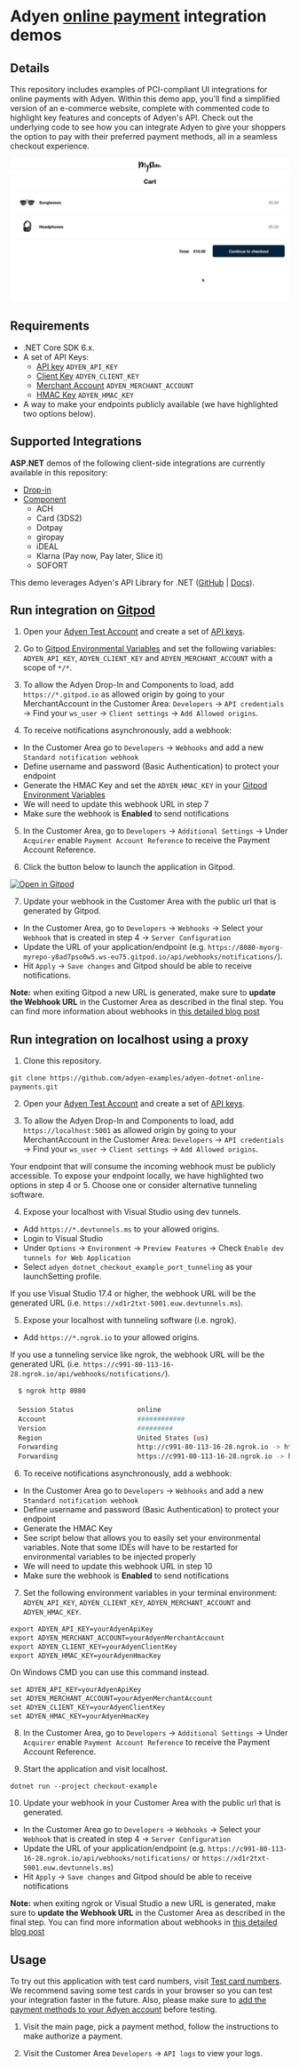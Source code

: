 # Adyen [online payment](https://docs.adyen.com/checkout) integration demos

## Details

This repository includes examples of PCI-compliant UI integrations for online payments with Adyen. Within this demo app, you'll find a simplified version of an e-commerce website, complete with commented code to highlight key features and concepts of Adyen's API. Check out the underlying code to see how you can integrate Adyen to give your shoppers the option to pay with their preferred payment methods, all in a seamless checkout experience.

![Card checkout demo](wwwroot/images/cardcheckout.gif)


## Requirements

- .NET Core SDK 6.x.
- A set of API Keys:
  - [API key](https://docs.adyen.com/user-management/how-to-get-the-api-key) `ADYEN_API_KEY`
  - [Client Key](https://docs.adyen.com/user-management/client-side-authentication) `ADYEN_CLIENT_KEY`
  - [Merchant Account](https://docs.adyen.com/account/account-structure) `ADYEN_MERCHANT_ACCOUNT`
  - [HMAC Key](https://docs.adyen.com/development-resources/webhooks/verify-hmac-signatures) `ADYEN_HMAC_KEY`
- A way to make your endpoints publicly available (we have highlighted two options below).


## Supported Integrations

**ASP.NET** demos of the following client-side integrations are currently available in this repository:

- [Drop-in](https://docs.adyen.com/checkout/drop-in-web)
- [Component](https://docs.adyen.com/checkout/components-web)
  - ACH
  - Card (3DS2)
  - Dotpay
  - giropay
  - iDEAL
  - Klarna (Pay now, Pay later, Slice it)
  - SOFORT

This demo leverages Adyen's API Library for .NET ([GitHub](https://github.com/Adyen/adyen-dotnet-api-library) | [Docs](https://docs.adyen.com/development-resources/libraries#csharp)). 

## Run integration on [Gitpod](https://gitpod.io/)
1. Open your [Adyen Test Account](https://ca-test.adyen.com/ca/ca/overview/default.shtml) and create a set of [API keys](https://docs.adyen.com/user-management/how-to-get-the-api-key).

2. Go to [Gitpod Environmental Variables](https://gitpod.io/variables) and set the following variables: `ADYEN_API_KEY`, `ADYEN_CLIENT_KEY` and `ADYEN_MERCHANT_ACCOUNT` with a scope of `*/*`.

3. To allow the Adyen Drop-In and Components to load, add `https://*.gitpod.io` as allowed origin by going to your MerchantAccount in the Customer Area: `Developers` → `API credentials` → Find your `ws_user` → `Client settings` → `Add Allowed origins`.

4. To receive notifications asynchronously, add a webhook:
  - In the Customer Area go to `Developers` → `Webhooks` and add a new `Standard notification webhook`
  - Define username and password (Basic Authentication) to protect your endpoint
  - Generate the HMAC Key and set the `ADYEN_HMAC_KEY` in your [Gitpod Environment Variables](https://gitpod.io/variables)
  - We will need to update this webhook URL in step 7
  - Make sure the webhook is **Enabled** to send notifications

5. In the Customer Area, go to `Developers` → `Additional Settings` → Under `Acquirer` enable `Payment Account Reference` to receive the Payment Account Reference.

6. Click the button below to launch the application in Gitpod.

[![Open in Gitpod](https://gitpod.io/button/open-in-gitpod.svg)](https://gitpod.io/#https://github.com/adyen-examples/adyen-dotnet-online-payments/tree/main/checkout-example)

7. Update your webhook in the Customer Area with the public url that is generated by Gitpod.
- In the Customer Area, go to `Developers` → `Webhooks` → Select your `Webhook` that is created in step 4 → `Server Configuration`
- Update the URL of your application/endpoint (e.g. `https://8080-myorg-myrepo-y8ad7pso0w5.ws-eu75.gitpod.io/api/webhooks/notifications/`).
- Hit `Apply` → `Save changes` and Gitpod should be able to receive notifications.

**Note:** when exiting Gitpod a new URL is generated, make sure to **update the Webhook URL** in the Customer Area as described in the final step. You can find more information about webhooks in [this detailed blog post](https://www.adyen.com/blog/Integrating-webhooks-notifications-with-Adyen-Checkout)


## Run integration on localhost using a proxy

1. Clone this repository.

```
git clone https://github.com/adyen-examples/adyen-dotnet-online-payments.git
```

2. Open your [Adyen Test Account](https://ca-test.adyen.com/ca/ca/overview/default.shtml) and create a set of [API keys](https://docs.adyen.com/user-management/how-to-get-the-api-key).

3. To allow the Adyen Drop-In and Components to load, add `https://localhost:5001` as allowed origin by going to your MerchantAccount in the Customer Area: `Developers` → `API credentials` → Find your `ws_user` → `Client settings` → `Add Allowed origins`.

Your endpoint that will consume the incoming webhook must be publicly accessible. To expose your endpoint locally, we have highlighted two options in step 4 or 5. Choose one or consider alternative tunneling software.

4. Expose your localhost with Visual Studio using dev tunnels.
  - Add `https://*.devtunnels.ms` to your allowed origins.
  - Login to Visual Studio
  - Under `Options` → `Environment` → `Preview Features` → Check `Enable dev tunnels for Web Application`
  - Select `adyen_dotnet_checkout_example_port_tunneling` as your launchSetting profile.

If you use Visual Studio 17.4 or higher, the webhook URL will be the generated URL (i.e. `https://xd1r2txt-5001.euw.devtunnels.ms`).

5. Expose your localhost with tunneling software (i.e. ngrok).
  - Add `https://*.ngrok.io` to your allowed origins.

If you use a tunneling service like ngrok, the webhook URL will be the generated URL (i.e. `https://c991-80-113-16-28.ngrok.io/api/webhooks/notifications/`).

```bash
  $ ngrok http 8080
  
  Session Status                online                                                                                           
  Account                       ############                                                                      
  Version                       #########                                                                                          
  Region                        United States (us)                                                                                 
  Forwarding                    http://c991-80-113-16-28.ngrok.io -> http://localhost:8080                                       
  Forwarding                    https://c991-80-113-16-28.ngrok.io -> http://localhost:8080           
```

6. To receive notifications asynchronously, add a webhook:
  - In the Customer Area go to `Developers` → `Webhooks` and add a new `Standard notification webhook`
  - Define username and password (Basic Authentication) to protect your endpoint
  - Generate the HMAC Key
  - See script below that allows you to easily set your environmental variables. Note that some IDEs will have to be restarted for environmental variables to be injected properly
  - We will need to update this webhook URL in step 10
  - Make sure the webhook is **Enabled** to send notifications

7. Set the following environment variables in your terminal environment: `ADYEN_API_KEY`, `ADYEN_CLIENT_KEY`, `ADYEN_MERCHANT_ACCOUNT` and `ADYEN_HMAC_KEY`.

```shell
export ADYEN_API_KEY=yourAdyenApiKey
export ADYEN_MERCHANT_ACCOUNT=yourAdyenMerchantAccount
export ADYEN_CLIENT_KEY=yourAdyenClientKey
export ADYEN_HMAC_KEY=yourAdyenHmacKey
```

On Windows CMD you can use this command instead.

```shell
set ADYEN_API_KEY=yourAdyenApiKey
set ADYEN_MERCHANT_ACCOUNT=yourAdyenMerchantAccount
set ADYEN_CLIENT_KEY=yourAdyenClientKey
set ADYEN_HMAC_KEY=yourAdyenHmacKey
```

8. In the Customer Area, go to `Developers` → `Additional Settings` → Under `Acquirer` enable `Payment Account Reference` to receive the Payment Account Reference.

9. Start the application and visit localhost.

```shell
dotnet run --project checkout-example 
```

10. Update your webhook in your Customer Area with the public url that is generated.
  - In the Customer Area go to `Developers` → `Webhooks` → Select your `Webhook` that is created in step 4 → `Server Configuration`
  - Update the URL of your application/endpoint (e.g. `https://c991-80-113-16-28.ngrok.io/api/webhooks/notifications/` or `https://xd1r2txt-5001.euw.devtunnels.ms`)
  - Hit `Apply` → `Save changes` and Gitpod should be able to receive notifications

**Note:** when exiting ngrok or Visual Studio a new URL is generated, make sure to **update the Webhook URL** in the Customer Area as described in the final step. You can find more information about webhooks in [this detailed blog post](https://www.adyen.com/blog/Integrating-webhooks-notifications-with-Adyen-Checkout)


## Usage
To try out this application with test card numbers, visit [Test card numbers](https://docs.adyen.com/development-resources/test-cards/test-card-numbers). We recommend saving some test cards in your browser so you can test your integration faster in the future.
Also, please make sure to [add the payment methods to your Adyen account](https://docs.adyen.com/payment-methods#add-payment-methods-to-your-account) before testing.

1. Visit the main page, pick a payment method, follow the instructions to make authorize a payment.

2. Visit the Customer Area `Developers` → `API logs` to view your logs. 

